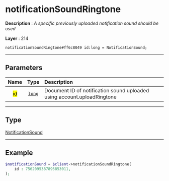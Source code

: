 # notificationSoundRingtone

**Description** : *A specific previously uploaded notification sound should be used*

**Layer** : 214

```tl
notificationSoundRingtone#ff6c8049 id:long = NotificationSound;
```

---

## Parameters

| Name | Type | Description |
| :---: | :---: | :--- |
| <mark>id</mark> | [`long`](type/long) | Document ID of notification sound uploaded using account.uploadRingtone |

---

## Type

[NotificationSound](type/NotificationSound)

---

## Example

```php
$notificationSound = $client->notificationSoundRingtone(
	id : 7562095387895853011,
);
```